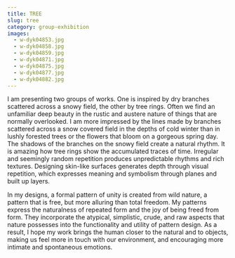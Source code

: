 ```yaml
---
title: TREE
slug: tree
category: group-exhibition
images:
  - w-dyk04853.jpg
  - w-dyk04858.jpg
  - w-dyk04859.jpg
  - w-dyk04871.jpg
  - w-dyk04875.jpg
  - w-dyk04877.jpg
  - w-dyk04882.jpg
---
```


I am presenting two groups of works. One is inspired by dry branches scattered across a snowy field, the other by tree rings. Often we find an unfamiliar deep beauty in the rustic and austere nature of things that are normally overlooked. I am more impressed by the lines made by branches scattered across a snow covered field in the depths of cold winter than in lushly forested trees or the flowers that bloom on a gorgeous spring day. The shadows of the branches on the snowy field create a natural rhythm. It is amazing how tree rings show the accumulated traces of time. Irregular and seemingly random repetition produces unpredictable rhythms and rich textures. Designing skin-like surfaces generates depth through visual repetition, which expresses meaning and symbolism through planes and built up layers.

In my designs, a formal pattern of unity is created from wild nature, a pattern that is free, but more alluring than total freedom. My patterns express the naturalness of repeated form and the joy of being freed from form. They incorporate the atypical, simplistic, crude, and raw aspects that nature possesses into the functionality and utility of pattern design. As a result, I hope my work brings the human closer to the natural and to objects, making us feel more in touch with our environment, and encouraging more intimate and spontaneous emotions.
